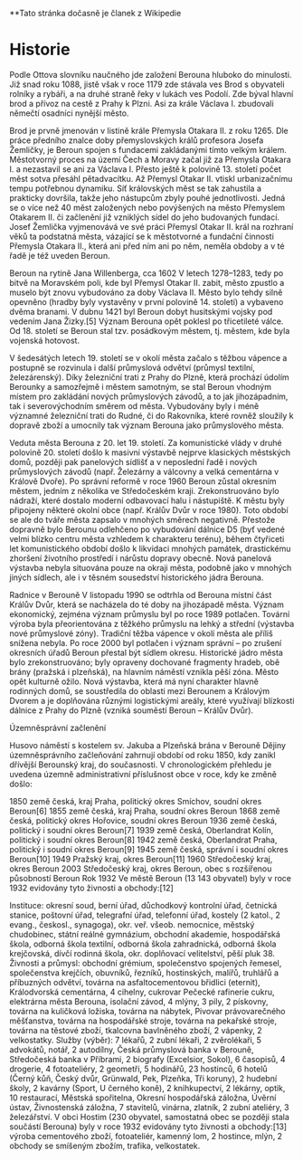**Tato stránka dočasně je članek z Wikipedie

# Historie
Podle Ottova slovníku naučného jde založení Berouna hluboko do minulosti. Již snad roku 1088, jistě však v roce 1179 zde stávala ves Brod s obyvateli rolníky a rybáři, a na druhé straně řeky v lukách ves Podolí. Zde býval hlavní brod a přívoz na cestě z Prahy k Plzni. Asi za krále Václava I. zbudovali němečtí osadníci nynější město.

Brod je prvně jmenován v listině krále Přemysla Otakara II. z roku 1265. Dle práce předního znalce doby přemyslovských králů profesora Josefa Žemličky, je Beroun spojen s fundacemi zakládanými tímto velkým králem. Městotvorný proces na území Čech a Moravy začal již za Přemysla Otakara I. a nezastavil se ani za Václava I. Přesto ještě k polovině 13. století počet měst sotva přesáhl pětadvacítku. Až Přemysl Otakar II. vtiskl urbanizačnímu tempu potřebnou dynamiku. Síť královských měst se tak zahustila a prakticky dovršila, takže jeho nástupcům zbyly pouhé jednotlivosti. Jedná se o více než 40 měst založených nebo povýšených na město Přemyslem Otakarem II. či začlenění již vzniklých sídel do jeho budovaných fundací. Josef Žemlička vyjmenovává ve své práci Přemysl Otakar II. král na rozhraní věků ta podstatná města, vázající se k městotvorné a fundační činnosti Přemysla Otakara II., která ani před ním ani po něm, neměla obdoby a v té řadě je též uveden Beroun.


Beroun na rytině Jana Willenberga, cca 1602
V letech 1278–1283, tedy po bitvě na Moravském poli, kde byl Přemysl Otakar II. zabit, město zpustlo a muselo být znovu vybudováno za doby Václava II. Město bylo tehdy silně opevněno (hradby byly vystavěny v první polovině 14. století) a vybaveno dvěma branami. V dubnu 1421 byl Beroun dobyt husitskými vojsky pod vedením Jana Žizky.[5] Význam Berouna opět poklesl po třicetileté válce. Od 18. století se Beroun stal tzv. posádkovým městem, tj. městem, kde byla vojenská hotovost.

V šedesátých letech 19. století se v okolí města začalo s těžbou vápence a postupně se rozvinula i další průmyslová odvětví (průmysl textilní, železárenský). Díky železniční trati z Prahy do Plzně, která prochází údolím Berounky a samozřejmě i městem samotným, se stal Beroun vhodným místem pro zakládání nových průmyslových závodů, a to jak jihozápadním, tak i severovýchodním směrem od města. Vybudovány byly i méně významné železniční trati do Rudné, či do Rakovníka, které rovněž sloužily k dopravě zboží a umocnily tak význam Berouna jako průmyslového města.


Veduta města Berouna z 20. let 19. století.
Za komunistické vlády v druhé polovině 20. století došlo k masivní výstavbě nejprve klasických městských domů, později pak panelových sídlišť a v neposlední řadě i nových průmyslových závodů (např. Železárny a válcovny a velká cementárna v Králově Dvoře). Po správní reformě v roce 1960 Beroun zůstal okresním městem, jedním z několika ve Středočeském kraji. Zrekonstruováno bylo nádraží, které dostalo moderní odbavovací halu i nástupiště. K městu byly připojeny některé okolní obce (např. Králův Dvůr v roce 1980). Toto období se ale do tváře města zapsalo v mnohých směrech negativně. Přestože dopravně bylo Berounu odlehčeno po vybudování dálnice D5 (byť vedené velmi blízko centru města vzhledem k charakteru terénu), během čtyřiceti let komunistického období došlo k likvidaci mnohých památek, drastickému zhoršení životního prostředí i nárůstu dopravy obecně. Nová panelová výstavba nebyla situována pouze na okraji města, podobně jako v mnohých jiných sídlech, ale i v těsném sousedství historického jádra Berouna.


Radnice v Berouně
V listopadu 1990 se odtrhla od Berouna místní část Králův Dvůr, která se nacházela do té doby na jihozápadě města. Význam ekonomický, zejména význam průmyslu byl po roce 1989 potlačen. Tovární výroba byla přeorientována z těžkého průmyslu na lehký a střední (výstavba nové průmyslové zóny). Tradiční těžba vápence v okolí města ale příliš snížena nebyla. Po roce 2000 byl potlačen i význam správní – po zrušení okresních úřadů Beroun přestal být sídlem okresu. Historické jádro města bylo zrekonstruováno; byly opraveny dochované fragmenty hradeb, obě brány (pražská i plzeňská), na hlavním náměstí vznikla pěší zóna. Město opět kulturně ožilo. Nová výstavba, která má nyní charakter hlavně rodinných domů, se soustředila do oblasti mezi Berounem a Královým Dvorem a je doplňována různými logistickými areály, které využívají blízkosti dálnice z Prahy do Plzně (vzniká souměstí Beroun – Králův Dvůr).

Územněsprávní začlenění

Husovo náměstí s kostelem sv. Jakuba a Plzeňská brána v Berouně
Dějiny územněsprávního začleňování zahrnují období od roku 1850, kdy zanikl dřívější Berounský kraj, do současnosti. V chronologickém přehledu je uvedena územně administrativní příslušnost obce v roce, kdy ke změně došlo:

1850 země česká, kraj Praha, politický okres Smíchov, soudní okres Beroun[6]
1855 země česká, kraj Praha, soudní okres Beroun
1868 země česká, politický okres Hořovice, soudní okres Beroun
1936 země česká, politický i soudní okres Beroun[7]
1939 země česká, Oberlandrat Kolín, politický i soudní okres Beroun[8]
1942 země česká, Oberlandrat Praha, politický i soudní okres Beroun[9]
1945 země česká, správní i soudní okres Beroun[10]
1949 Pražský kraj, okres Beroun[11]
1960 Středočeský kraj, okres Beroun
2003 Středočeský kraj, okres Beroun, obec s rozšířenou působností Beroun
Rok 1932
Ve městě Beroun (13 143 obyvatel) byly v roce 1932 evidovány tyto živnosti a obchody:[12]

Instituce: okresní soud, berní úřad, důchodkový kontrolní úřad, četnická stanice, poštovní úřad, telegrafní úřad, telefonní úřad, kostely (2 katol., 2 evang., českosl., synagoga), okr. veř. všeob. nemocnice, městský chudobinec, státní reálné gymnázium, obchodní akademie, hospodářská škola, odborná škola textilní, odborná škola zahradnická, odborná škola krejčovská, dívčí rodinná škola, okr. doplňovací velitelství, pěší pluk 38.
Živnosti a průmysl: obchodní grémium, společenstvo spojených řemesel, společenstva krejčích, obuvníků, řezníků, hostinských, malířů, truhlářů a příbuzných odvětví, továrna na asfaltocementovou břidlici (eternit), Králodvorská cementárna, 4 cihelny, cukrovar Pečecké rafinerie cukru, elektrárna města Berouna, isolační závod, 4 mlýny, 3 pily, 2 pískovny, továrna na kuličková ložiska, továrna na nábytek, Pivovar právovarečného měšťanstva, továrna na hospodářské stroje, továrna na pekařské stroje, továrna na těstové zboží, tkalcovna bavlněného zboží, 2 vápenky, 2 velkostatky.
Služby (výběr): 7 lékařů, 2 zubní lékaři, 2 zvěrolékaři, 5 advokátů, notář, 2 autodílny, Česká průmyslová banka v Berouně, Středočeská banka v Příbrami, 2 biografy (Excelsior, Sokol), 6 časopisů, 4 drogerie, 4 fotoateliéry, 2 geometři, 5 hodinářů, 23 hostinců, 6 hotelů (Černý kůň, Český dvůr, Grünwald, Pek, Plzeňka, Tři koruny), 2 hudební školy, 2 kavárny (Sport, U černého koně), 2 knihkupectví, 2 lékárny, optik, 10 restaurací, Městská spořitelna, Okresní hospodářská záložna, Úvěrní ústav, Živnostenská záložna, 7 stavitelů, vinárna, zlatník, 2 zubní ateliéry, 3 železářství.
V obci Hostim (230 obyvatel, samostatná obec se později stala součástí Berouna) byly v roce 1932 evidovány tyto živnosti a obchody:[13] výroba cementového zboží, fotoateliér, kamenný lom, 2 hostince, mlýn, 2 obchody se smíšeným zbožím, trafika, velkostatek.
